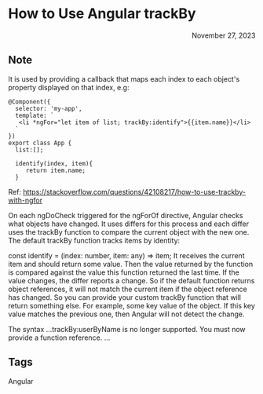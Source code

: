 # How to Use Angular trackBy
<div style="text-align: right"> November 27, 2023 </div>

## Note
It is used by providing a callback that maps each index to each object's property displayed on that index, e.g:

```
@Component({
  selector: 'my-app',
  template: `
   <li *ngFor="let item of list; trackBy:identify">{{item.name}}</li>
  `
})
export class App {
  list:[];

  identify(index, item){
     return item.name; 
  }
```

Ref: https://stackoverflow.com/questions/42108217/how-to-use-trackby-with-ngfor

On each ngDoCheck triggered for the ngForOf directive, Angular checks what objects have changed. It uses differs for this process and each differ uses the trackBy function to compare the current object with the new one. The default trackBy function tracks items by identity:

const identify = (index: number, item: any) => item;
It receives the current item and should return some value. Then the value returned by the function is compared against the value this function returned the last time. If the value changes, the differ reports a change. So if the default function returns object references, it will not match the current item if the object reference has changed. So you can provide your custom trackBy function that will return something else. For example, some key value of the object. If this key value matches the previous one, then Angular will not detect the change.

The syntax ...trackBy:userByName is no longer supported. You must now provide a function reference. ...

## Tags
Angular
